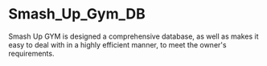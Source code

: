 # Smash_Up_Gym_DB
Smash Up GYM 
is designed a comprehensive database, as well as makes it easy to deal with in a highly efficient manner, to meet the owner's requirements.
